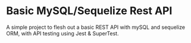 # Basic MySQL/Sequelize Rest API 

A simple project to flesh out a basic REST API with mySQL and sequelize ORM, with API testing using Jest & SuperTest.


